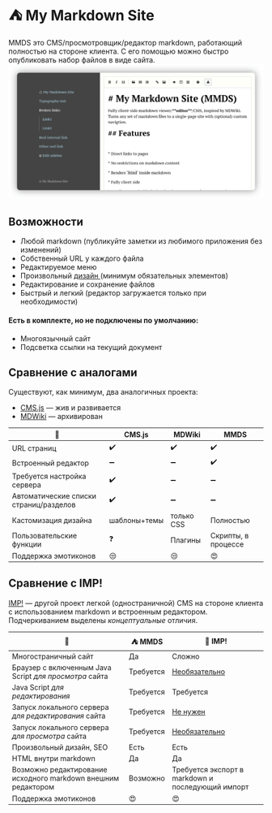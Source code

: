 :tent: My Markdown Site
================

MMDS это CMS/просмотровщик/редактор markdown, работающий полностью на стороне клиента. С его помощью можно быстро опубликовать набор файлов
в виде сайта. 
![screenshot](screen.png)

Возможности
-----------

* Любой markdown (публикуйте заметки из любимого приложения без изменений)
* Собственный URL  у каждого файла
* Редактируемое меню
* Произвольный [ дизайн ](customization.ru.md) (минимум обязательных элементов)
* Редактирование и сохранение файлов
* Быстрый и легкий (редактор загружается только при необходимости)

#### Есть в комплекте, но не подключены по умолчанию:
* Многоязычный сайт
* Подсветка ссылки на текущий документ


Сравнение с аналогами
--------------------
Существуют, как минимум, два аналогичных проекта:
* [CMS.js](https://github.com/chrisdiana/cms.js) — жив и развивается
* [MDWiki](https://github.com/Dynalon/mdwiki) — архивирован
 
|  :wrench:  | CMS.js | MDWiki | MMDS |
|-------|-----|-----|------|
| URL страниц | :heavy_check_mark: | :heavy_check_mark: | :heavy_check_mark:|
| Встроенный редактор | :heavy_minus_sign:  | :heavy_minus_sign: | :heavy_check_mark: |
| Требуется настройка сервера | :heavy_check_mark: | :heavy_minus_sign: | :heavy_minus_sign: |
| Автоматические списки страниц/разделов | :heavy_check_mark: | :heavy_minus_sign: | :heavy_minus_sign: |
| Кастомизация дизайна | шаблоны+темы | только CSS | Полностью |
| Пользовательские функции | :question: | Плагины | Скрипты, в процессе |
| Поддержка эмотиконов | :unamused: | :unamused: | :heart_eyes: |


Сравнение с IMP!
---------------------
[IMP!](https://github.com/girobusan/imp) — другой проект легкой (одностраничной) CMS на стороне клиента с использованием markdown и встроенным редактором. Подчеркиванием выделены *концептуальные* отличия.

| :wrench: | :tent: MMDS | :imp: IMP! |
|--|--|--|
| Многостраничный сайт | Да | Сложно |
| Браузер с включенным Java Script  *для просмотра* сайта | Требуется | <u>Необязательно</u> |
| Java Script *для редактирования* | Требуется |Требуется |
| Запуск локального сервера *для редактирования* сайта | Требуется | <u>Не нужен</u>   |
| Запуск локального сервера *для просмотра* сайта | Требуется | <u>Необязательно</u> |
| Произвольный дизайн, SEO | Есть | Есть |
| HTML  внутри markdown | Да | Да |
| Возможно редактирование исходного markdown внешним редактором | Возможно | Требуется экспорт в markdown и последующий импорт |
| Поддержка эмотиконов | :heart_eyes: | :heart_eyes: |


